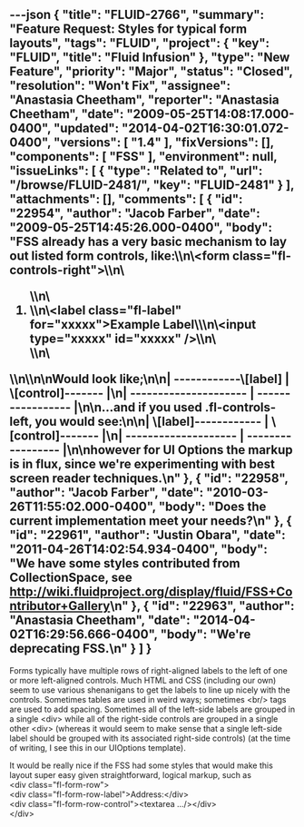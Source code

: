 ---json
{
  "title": "FLUID-2766",
  "summary": "Feature Request: Styles for typical form layouts",
  "tags": "FLUID",
  "project": {
    "key": "FLUID",
    "title": "Fluid Infusion"
  },
  "type": "New Feature",
  "priority": "Major",
  "status": "Closed",
  "resolution": "Won't Fix",
  "assignee": "Anastasia Cheetham",
  "reporter": "Anastasia Cheetham",
  "date": "2009-05-25T14:08:17.000-0400",
  "updated": "2014-04-02T16:30:01.072-0400",
  "versions": [
    "1.4"
  ],
  "fixVersions": [],
  "components": [
    "FSS"
  ],
  "environment": null,
  "issueLinks": [
    {
      "type": "Related to",
      "url": "/browse/FLUID-2481/",
      "key": "FLUID-2481"
    }
  ],
  "attachments": [],
  "comments": [
    {
      "id": "22954",
      "author": "Jacob Farber",
      "date": "2009-05-25T14:45:26.000-0400",
      "body": "FSS already has a very basic mechanism to lay out listed form controls, like:\\\n\\<form class=\"fl-controls-right\">\\\n\\<ol>\\\n\\<li>\\\n\\<label class=\"fl-label\" for=\"xxxxx\">Example Label\\</label>\\\n\\<input type=\"xxxxx\" id=\"xxxxx\" />\\\n\\</li>\\\n\\</ol>\\\n\\</form>\n\nWould look like;\n\n| ------------\\[label]  | \\[control]------- |\n| --------------------- | ----------------- |\n\n...and if you used .fl-controls-left, you would see:\n\n| \\[label]------------ | \\[control]------- |\n| -------------------- | ----------------- |\n\nhowever for UI Options the markup is in flux, since we're experimenting with best screen reader techniques.\n"
    },
    {
      "id": "22958",
      "author": "Jacob Farber",
      "date": "2010-03-26T11:55:02.000-0400",
      "body": "Does the current implementation meet your needs?\n"
    },
    {
      "id": "22961",
      "author": "Justin Obara",
      "date": "2011-04-26T14:02:54.934-0400",
      "body": "We have some styles contributed from CollectionSpace, see <http://wiki.fluidproject.org/display/fluid/FSS+Contributor+Gallery>\n"
    },
    {
      "id": "22963",
      "author": "Anastasia Cheetham",
      "date": "2014-04-02T16:29:56.666-0400",
      "body": "We're deprecating FSS.\n"
    }
  ]
}
---
Forms typically have multiple rows of right-aligned labels to the left of one or more left-aligned controls. Much HTML and CSS (including our own) seem to use various shenanigans to get the labels to line up nicely with the controls. Sometimes tables are used in weird ways; sometimes \<br/> tags are used to add spacing. Sometimes all of the left-side labels are grouped in a single \<div> while all of the right-side controls are grouped in a single other \<div> (whereas it would seem to make sense that a single left-side label should be grouped with its associated right-side controls) (at the time of writing, I see this in our UIOptions template).

It would be really nice if the FSS had some styles that would make this layout super easy given straightforward, logical markup, such as\
\<div class="fl-form-row">\
\<div class="fl-form-row-label">Address:\</div>\
\<div class="fl-form-row-control">\<textarea .../>\</div>\
\</div>

        